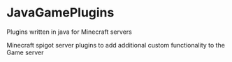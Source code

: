# JavaGamePlugins
Plugins written in java for Minecraft servers

Minecraft spigot server plugins to add additional custom functionality to the Game server
